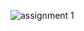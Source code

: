 
![assignment 1](https://user-images.githubusercontent.com/56521824/66728805-0c92ce80-edfc-11e9-8ff2-a45fe1f5a075.JPG)
